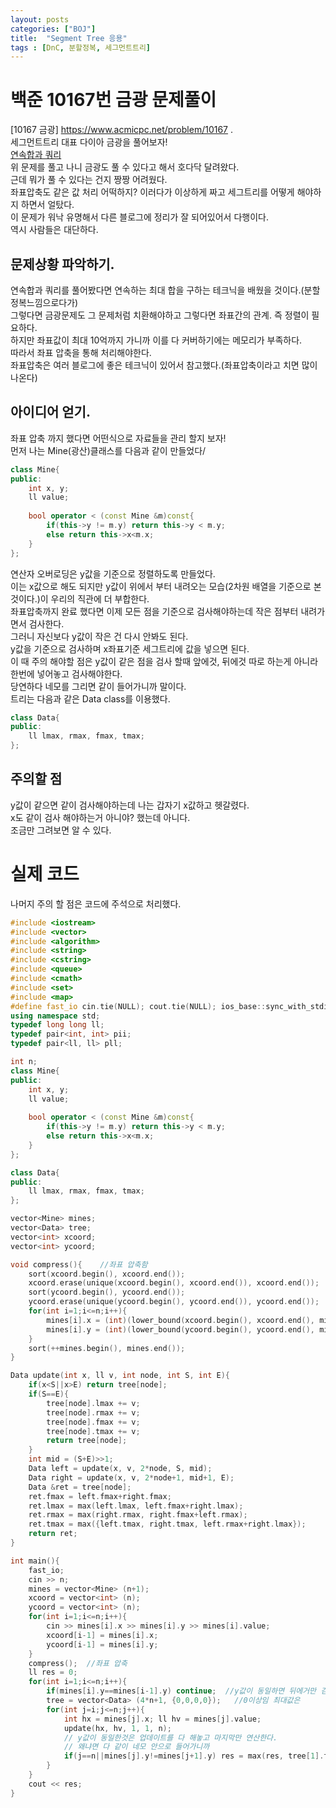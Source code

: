 ```yaml
---
layout: posts
categories: ["BOJ"]
title:  "Segment Tree 응용"
tags : [DnC, 분할정복, 세그먼트트리]
---
```


백준 10167번 금광 문제풀이
====================================

[10167 금광] <https://www.acmicpc.net/problem/10167>  .     
 세그먼트트리 대표 다이아 금광을 풀어보자!       
[연속합과 쿼리](https://www.acmicpc.net/problem/16993)       
위 문제를 풀고 나니 금광도 풀 수 있다고 해서 호다닥 달려왔다.      
근데 뭐가 풀 수 있다는 건지 짱짱 어려웠다.      
좌표압축도 같은 값 처리 어떡하지? 이러다가 이상하게 짜고 세그트리를 어떻게 해야하지 하면서 얼탔다.      
이 문제가 워낙 유명해서 다른 블로그에 정리가 잘 되어있어서 다행이다.      
역시 사람들은 대단하다.     

## 문제상황 파악하기.  
연속합과 쿼리를 풀어봤다면 연속하는 최대 합을 구하는 테크닉을 배웠을 것이다.(분할 정복느낌으로다가)      
그렇다면 금광문제도 그 문제처럼 치환해야하고 그렇다면 좌표간의 관계. 즉 정렬이 필요하다.     
하지만 좌표값이 최대 10억까지 가니까 이를 다 커버하기에는 메모리가 부족하다.     
따라서 좌표 압축을 통해 처리해야한다.     
좌표압축은 여러 블로그에 좋은 테크닉이 있어서 참고했다.(좌표압축이라고 치면 많이 나온다)     

## 아이디어 얻기.  
좌표 압축 까지 했다면 어떤식으로 자료들을 관리 할지 보자!      
먼저 나는 Mine(광산)클래스를 다음과 같이 만들었다/
```cpp
class Mine{
public:
    int x, y;
    ll value;
    
    bool operator < (const Mine &m)const{
        if(this->y != m.y) return this->y < m.y;
        else return this->x<m.x;
    }
};
```
연산자 오버로딩은 y값을 기준으로 정렬하도록 만들었다.      
이는 x값으로 해도 되지만 y값이 위에서 부터 내려오는 모습(2차원 배열을 기준으로 본것이다.)이 우리의 직관에 더 부합한다.      
좌표압축까지 완료 했다면 이제 모든 점을 기준으로 검사해야하는데 작은 점부터 내려가면서 검사한다.     
그러니 자신보다 y값이 작은 건 다시 안봐도 된다.     
y값을 기준으로 검사하며 x좌표기준 세그트리에 값을 넣으면 된다.      
이 때 주의 해야할 점은 y값이 같은 점을 검사 할때 앞에것, 뒤에것 따로 하는게 아니라 한번에 넣어놓고 검사해야한다.      
당연하다 네모를 그리면 같이 들어가니까 말이다.      
트리는 다음과 같은 Data class를 이용했다.     
```cpp
class Data{
public:
    ll lmax, rmax, fmax, tmax;
};
```

## 주의할 점
y값이 같으면 같이 검사해야하는데 나는 갑자기 x값하고 헷갈렸다.      
x도 같이 검사 해야하는거 아니야? 했는데 아니다.     
조금만 그려보면 알 수 있다.       

# 실제 코드
나머지 주의 할 점은 코드에 주석으로 처리했다.     
```cpp
#include <iostream>
#include <vector>
#include <algorithm>
#include <string>
#include <cstring>
#include <queue>
#include <cmath>
#include <set>
#include <map>
#define fast_io cin.tie(NULL); cout.tie(NULL); ios_base::sync_with_stdio(false);
using namespace std;
typedef long long ll;
typedef pair<int, int> pii;
typedef pair<ll, ll> pll;

int n;
class Mine{
public:
    int x, y;
    ll value;
    
    bool operator < (const Mine &m)const{
        if(this->y != m.y) return this->y < m.y;
        else return this->x<m.x;
    }
};

class Data{
public:
    ll lmax, rmax, fmax, tmax;
};

vector<Mine> mines;
vector<Data> tree;
vector<int> xcoord;
vector<int> ycoord;

void compress(){    //좌표 압축함
    sort(xcoord.begin(), xcoord.end());
    xcoord.erase(unique(xcoord.begin(), xcoord.end()), xcoord.end());
    sort(ycoord.begin(), ycoord.end());
    ycoord.erase(unique(ycoord.begin(), ycoord.end()), ycoord.end());
    for(int i=1;i<=n;i++){
        mines[i].x = (int)(lower_bound(xcoord.begin(), xcoord.end(), mines[i].x)-xcoord.begin())+1;
        mines[i].y = (int)(lower_bound(ycoord.begin(), ycoord.end(), mines[i].y)-ycoord.begin())+1;
    }
    sort(++mines.begin(), mines.end());
}

Data update(int x, ll v, int node, int S, int E){
    if(x<S||x>E) return tree[node];
    if(S==E){
        tree[node].lmax += v;
        tree[node].rmax += v;
        tree[node].fmax += v;
        tree[node].tmax += v;
        return tree[node];
    }
    int mid = (S+E)>>1;
    Data left = update(x, v, 2*node, S, mid);
    Data right = update(x, v, 2*node+1, mid+1, E);
    Data &ret = tree[node];
    ret.fmax = left.fmax+right.fmax;
    ret.lmax = max(left.lmax, left.fmax+right.lmax);
    ret.rmax = max(right.rmax, right.fmax+left.rmax);
    ret.tmax = max({left.tmax, right.tmax, left.rmax+right.lmax});
    return ret;
}

int main(){
    fast_io;
    cin >> n;
    mines = vector<Mine> (n+1);
    xcoord = vector<int> (n);
    ycoord = vector<int> (n);
    for(int i=1;i<=n;i++){
        cin >> mines[i].x >> mines[i].y >> mines[i].value;
        xcoord[i-1] = mines[i].x;
        ycoord[i-1] = mines[i].y;
    }
    compress();  //좌표 압축
    ll res = 0;
    for(int i=1;i<=n;i++){
        if(mines[i].y==mines[i-1].y) continue;  //y값이 동일하면 뒤에거만 검사한다. 왜냐면 밑에서 처리 하는걸보면안다.
        tree = vector<Data> (4*n+1, {0,0,0,0});   //0이상임 최대값은
        for(int j=i;j<=n;j++){
            int hx = mines[j].x; ll hv = mines[j].value;
            update(hx, hv, 1, 1, n);
            // y값이 동일한것은 업데이트를 다 해놓고 마지막만 연산한다.
            // 왜냐면 다 같이 네모 안으로 들어가니까
            if(j==n||mines[j].y!=mines[j+1].y) res = max(res, tree[1].tmax);
        }
    }
    cout << res;
}

```
